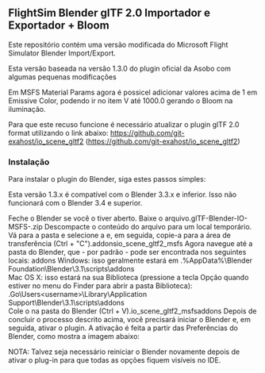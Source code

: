 ## FlightSim Blender glTF 2.0 Importador e Exportador + Bloom

Este repositório contém uma versão modificada do Microsoft Flight Simulator Blender Import/Export.

Esta versão baseada na versão 1.3.0 do plugin oficial da Asobo com algumas pequenas modificações

Em MSFS Material Params agora é possicel adicionar valores acima de 1 em Emissive Color, podendo ir no item V até 1000.0 gerando o Bloom na iluminação.

Para que este recuso funcione é necessário atualizar o plugin glTF 2.0 format utilizando o link abaixo:
https://github.com/git-exahost/io_scene_gltf2
(https://github.com/git-exahost/io_scene_gltf2)


### Instalação

Para instalar o plugin do Blender, siga estes passos simples:

Esta versão 1.3.x é compatível com o Blender 3.3.x e inferior. Isso não funcionará com o Blender 3.4 e superior.

Feche o Blender se você o tiver aberto.
Baixe o arquivo.glTF-Blender-IO-MSFS-<version>.zip
Descompacte o conteúdo do arquivo para um local temporário.
Vá para a pasta e selecione a e, em seguida, copie-a para a área de transferência (Ctrl + "C").addonsio_scene_gltf2_msfs
Agora navegue até a pasta do Blender, que - por padrão - pode ser encontrada nos seguintes locais: addons
Windows: isso geralmente estará em .%AppData%\Blender Foundation\Blender\3.1\scripts\addons\
Mac OS X: isso estará na sua Biblioteca (pressione a tecla Opção quando estiver no menu do Finder para abrir a pasta Biblioteca): .Go\Users\<username>\Library\Application Support\Blender\3.1\scripts\addons\
Cole o na pasta do Blender (Ctrl + V).io_scene_gltf2_msfsaddons
Depois de concluir o processo descrito acima, você precisará iniciar o Blender e, em seguida, ativar o plugin. A ativação é feita a partir das Preferências do Blender, como mostra a imagem abaixo:

NOTA: Talvez seja necessário reiniciar o Blender novamente depois de ativar o plug-in para que todas as opções fiquem visíveis no IDE.
